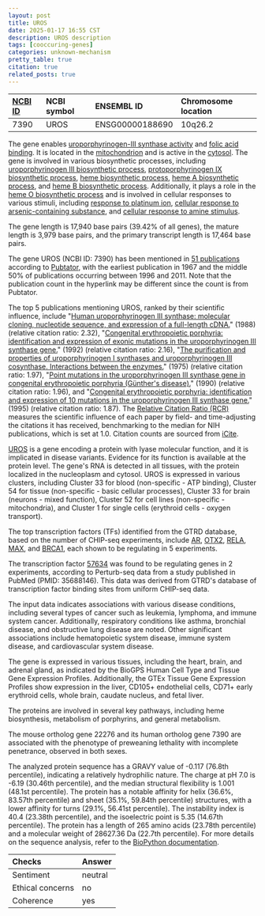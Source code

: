```yaml
---
layout: post
title: UROS
date: 2025-01-17 16:55 CST
description: UROS description
tags: [cooccuring-genes]
categories: unknown-mechanism
pretty_table: true
citation: true
related_posts: true
---
```




| [NCBI ID](https://www.ncbi.nlm.nih.gov/gene/7390) | NCBI symbol | ENSEMBL ID | Chromosome location |
| :-------- | :------- | :-------- | :------- |
| 7390  | UROS | ENSG00000188690 | 10q26.2 |



The gene enables [uroporphyrinogen-III synthase activity](https://amigo.geneontology.org/amigo/term/GO:0004852) and [folic acid binding](https://amigo.geneontology.org/amigo/term/GO:0005542). It is located in the [mitochondrion](https://amigo.geneontology.org/amigo/term/GO:0005739) and is active in the [cytosol](https://amigo.geneontology.org/amigo/term/GO:0005829). The gene is involved in various biosynthetic processes, including [uroporphyrinogen III biosynthetic process](https://amigo.geneontology.org/amigo/term/GO:0006780), [protoporphyrinogen IX biosynthetic process](https://amigo.geneontology.org/amigo/term/GO:0006782), [heme biosynthetic process](https://amigo.geneontology.org/amigo/term/GO:0006783), [heme A biosynthetic process](https://amigo.geneontology.org/amigo/term/GO:0006784), and [heme B biosynthetic process](https://amigo.geneontology.org/amigo/term/GO:0006785). Additionally, it plays a role in the [heme O biosynthetic process](https://amigo.geneontology.org/amigo/term/GO:0048034) and is involved in cellular responses to various stimuli, including [response to platinum ion](https://amigo.geneontology.org/amigo/term/GO:0070541), [cellular response to arsenic-containing substance](https://amigo.geneontology.org/amigo/term/GO:0071243), and [cellular response to amine stimulus](https://amigo.geneontology.org/amigo/term/GO:0071418).


The gene length is 17,940 base pairs (39.42% of all genes), the mature length is 3,979 base pairs, and the primary transcript length is 17,464 base pairs.


The gene UROS (NCBI ID: 7390) has been mentioned in [51 publications](https://pubmed.ncbi.nlm.nih.gov/?term=%22UROS%22) according to [Pubtator](https://academic.oup.com/nar/article/47/W1/W587/5494727), with the earliest publication in 1967 and the middle 50% of publications occurring between 1996 and 2011. Note that the publication count in the hyperlink may be different since the count is from Pubtator.


The top 5 publications mentioning UROS, ranked by their scientific influence, include "[Human uroporphyrinogen III synthase: molecular cloning, nucleotide sequence, and expression of a full-length cDNA.](https://pubmed.ncbi.nlm.nih.gov/3174619)" (1988) (relative citation ratio: 2.32), "[Congenital erythropoietic porphyria: identification and expression of exonic mutations in the uroporphyrinogen III synthase gene.](https://pubmed.ncbi.nlm.nih.gov/1737856)" (1992) (relative citation ratio: 2.16), "[The purification and properties of uroporphyrinogen I synthases and uroporphyrinogen III cosynthase. Interactions between the enzymes.](https://pubmed.ncbi.nlm.nih.gov/1056172)" (1975) (relative citation ratio: 1.97), "[Point mutations in the uroporphyrinogen III synthase gene in congenital erythropoietic porphyria (Günther's disease).](https://pubmed.ncbi.nlm.nih.gov/2331520)" (1990) (relative citation ratio: 1.96), and "[Congenital erythropoietic porphyria: identification and expression of 10 mutations in the uroporphyrinogen III synthase gene.](https://pubmed.ncbi.nlm.nih.gov/7860775)" (1995) (relative citation ratio: 1.87). The [Relative Citation Ratio (RCR)](https://journals.plos.org/plosbiology/article?id=10.1371/journal.pbio.1002541) measures the scientific influence of each paper by field- and time-adjusting the citations it has received, benchmarking to the median for NIH publications, which is set at 1.0. Citation counts are sourced from [iCite](https://icite.od.nih.gov).


[UROS](https://www.proteinatlas.org/ENSG00000188690-UROS) is a gene encoding a protein with lyase molecular function, and it is implicated in disease variants. Evidence for its function is available at the protein level. The gene's RNA is detected in all tissues, with the protein localized in the nucleoplasm and cytosol. UROS is expressed in various clusters, including Cluster 33 for blood (non-specific - ATP binding), Cluster 54 for tissue (non-specific - basic cellular processes), Cluster 33 for brain (neurons - mixed function), Cluster 52 for cell lines (non-specific - mitochondria), and Cluster 1 for single cells (erythroid cells - oxygen transport).


The top transcription factors (TFs) identified from the GTRD database, based on the number of CHIP-seq experiments, include [AR](https://www.ncbi.nlm.nih.gov/gene/367), [OTX2](https://www.ncbi.nlm.nih.gov/gene/5015), [RELA](https://www.ncbi.nlm.nih.gov/gene/5970), [MAX](https://www.ncbi.nlm.nih.gov/gene/4149), and [BRCA1](https://www.ncbi.nlm.nih.gov/gene/672), each shown to be regulating in 5 experiments.


The transcription factor [57634](https://www.ncbi.nlm.nih.gov/gene/57634) was found to be regulating genes in 2 experiments, according to Perturb-seq data from a study published in PubMed (PMID: 35688146). This data was derived from GTRD's database of transcription factor binding sites from uniform CHIP-seq data.


The input data indicates associations with various disease conditions, including several types of cancer such as leukemia, lymphoma, and immune system cancer. Additionally, respiratory conditions like asthma, bronchial disease, and obstructive lung disease are noted. Other significant associations include hematopoietic system disease, immune system disease, and cardiovascular system disease.



The gene is expressed in various tissues, including the heart, brain, and adrenal gland, as indicated by the BioGPS Human Cell Type and Tissue Gene Expression Profiles. Additionally, the GTEx Tissue Gene Expression Profiles show expression in the liver, CD105+ endothelial cells, CD71+ early erythroid cells, whole brain, caudate nucleus, and fetal liver.


The proteins are involved in several key pathways, including heme biosynthesis, metabolism of porphyrins, and general metabolism.


The mouse ortholog gene 22276 and its human ortholog gene 7390 are associated with the phenotype of preweaning lethality with incomplete penetrance, observed in both sexes.


The analyzed protein sequence has a GRAVY value of -0.117 (76.8th percentile), indicating a relatively hydrophilic nature. The charge at pH 7.0 is -6.19 (30.46th percentile), and the median structural flexibility is 1.001 (48.1st percentile). The protein has a notable affinity for helix (36.6%, 83.57th percentile) and sheet (35.1%, 59.84th percentile) structures, with a lower affinity for turns (29.1%, 56.41st percentile). The instability index is 40.4 (23.38th percentile), and the isoelectric point is 5.35 (14.67th percentile). The protein has a length of 265 amino acids (23.78th percentile) and a molecular weight of 28627.36 Da (22.7th percentile). For more details on the sequence analysis, refer to the [BioPython documentation](https://biopython.org/docs/1.75/api/Bio.SeqUtils.ProtParam.html).





| Checks    | Answer |
| :-------- | :------- |
| Sentiment  | neutral   |
| Ethical concerns | no     |
| Coherence    | yes    |